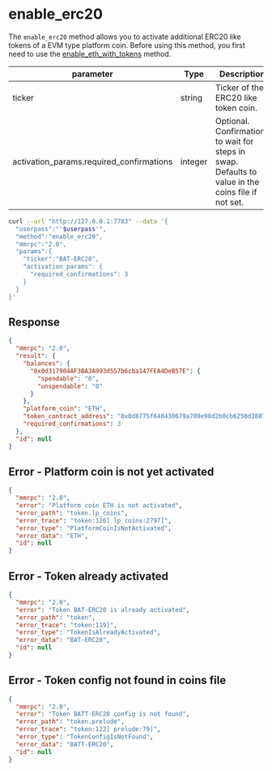 # enable\_erc20

The `enable_erc20` method allows you to activate additional ERC20 like tokens of a EVM type platform coin. Before using this method, you first need to use the [enable_eth_with_tokens](enable_eth_with_tokens.html) method.

| parameter                                | Type    | Description                                                                                        |
| ---------------------------------------- | ------- | -------------------------------------------------------------------------------------------------- |
| ticker                                   | string  | Ticker of the ERC20 like token coin.                                                               |
| activation_params.required_confirmations | integer | Optional. Confirmations to wait for steps in swap. Defaults to value in the coins file if not set. |

```bash
curl --url "http://127.0.0.1:7783" --data '{
  "userpass":"'$userpass'",
  "method":"enable_erc20",
  "mmrpc":"2.0",
  "params":{
    "ticker":"BAT-ERC20",
    "activation_params": {
      "required_confirmations": 3
    }
  }
}'
```

## Response

```json
{
  "mmrpc": "2.0",
  "result": {
    "balances": {
      "0x0d317904AF3BA3A993d557b6cba147FEA4DeB57E": {
        "spendable": "0",
        "unspendable": "0"
      }
    },
    "platform_coin": "ETH",
    "token_contract_address": "0x0d8775f648430679a709e98d2b0cb6250d2887ef",
    "required_confirmations": 3
  },
  "id": null
}
```

## Error - Platform coin is not yet activated

```json
{
  "mmrpc": "2.0",
  "error": "Platform coin ETH is not activated",
  "error_path": "token.lp_coins",
  "error_trace": "token:126] lp_coins:2797]",
  "error_type": "PlatformCoinIsNotActivated",
  "error_data": "ETH",
  "id": null
}
```

## Error - Token already activated

```json
{
  "mmrpc": "2.0",
  "error": "Token BAT-ERC20 is already activated",
  "error_path": "token",
  "error_trace": "token:119]",
  "error_type": "TokenIsAlreadyActivated",
  "error_data": "BAT-ERC20",
  "id": null
}
```

## Error - Token config not found in coins file

```json
{
  "mmrpc": "2.0",
  "error": "Token BATT-ERC20 config is not found",
  "error_path": "token.prelude",
  "error_trace": "token:122] prelude:79]",
  "error_type": "TokenConfigIsNotFound",
  "error_data": "BATT-ERC20",
  "id": null
}
```
